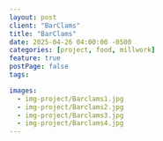 ```yaml
---
layout: post
client: "BarClams"
title: "BarClams"
date: 2025-04-26 04:00:00 -0500
categories: [project, food, millwork]
feature: true
postPage: false
tags:

images:
  - img-project/Barclams1.jpg
  - img-project/Barclams2.jpg
  - img-project/Barclams3.jpg
  - img-project/Barclams4.jpg
---
```

